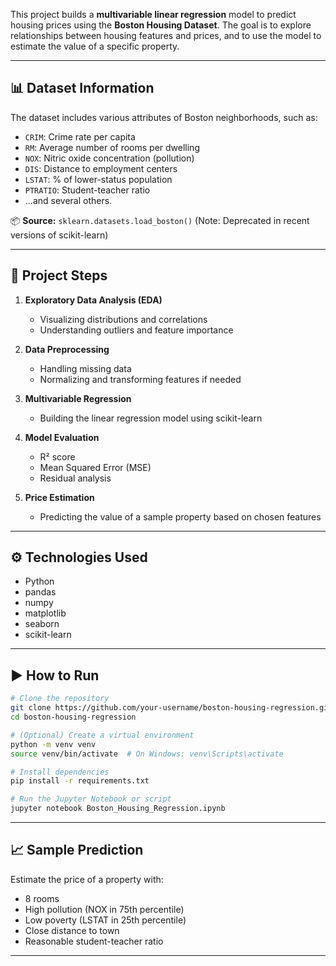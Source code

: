 
This project builds a **multivariable linear regression** model to predict housing prices using the **Boston Housing Dataset**. The goal is to explore relationships between housing features and prices, and to use the model to estimate the value of a specific property.

---

## 📊 Dataset Information

The dataset includes various attributes of Boston neighborhoods, such as:

- `CRIM`: Crime rate per capita  
- `RM`: Average number of rooms per dwelling  
- `NOX`: Nitric oxide concentration (pollution)  
- `DIS`: Distance to employment centers  
- `LSTAT`: % of lower-status population  
- `PTRATIO`: Student-teacher ratio  
- ...and several others.

📦 **Source:** `sklearn.datasets.load_boston()` (Note: Deprecated in recent versions of scikit-learn)

---

## 🧠 Project Steps

1. **Exploratory Data Analysis (EDA)**  
   - Visualizing distributions and correlations  
   - Understanding outliers and feature importance  

2. **Data Preprocessing**  
   - Handling missing data  
   - Normalizing and transforming features if needed  

3. **Multivariable Regression**  
   - Building the linear regression model using scikit-learn  

4. **Model Evaluation**  
   - R² score  
   - Mean Squared Error (MSE)  
   - Residual analysis  

5. **Price Estimation**  
   - Predicting the value of a sample property based on chosen features  

---

## ⚙️ Technologies Used

- Python  
- pandas  
- numpy  
- matplotlib  
- seaborn  
- scikit-learn  

---

## ▶️ How to Run

```bash
# Clone the repository
git clone https://github.com/your-username/boston-housing-regression.git
cd boston-housing-regression

# (Optional) Create a virtual environment
python -m venv venv
source venv/bin/activate  # On Windows: venv\Scripts\activate

# Install dependencies
pip install -r requirements.txt

# Run the Jupyter Notebook or script
jupyter notebook Boston_Housing_Regression.ipynb
```

---

## 📈 Sample Prediction

Estimate the price of a property with:
- 8 rooms  
- High pollution (NOX in 75th percentile)  
- Low poverty (LSTAT in 25th percentile)  
- Close distance to town  
- Reasonable student-teacher ratio

--- 

 
 

 

